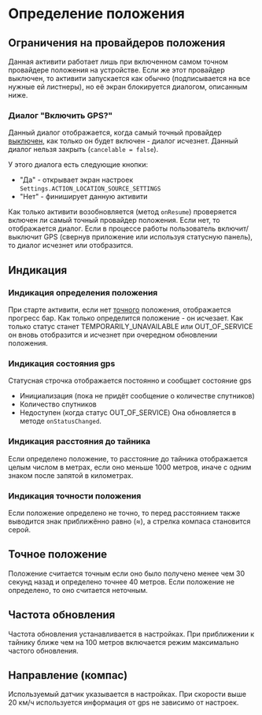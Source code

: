 # Определение положения #

## Ограничения на провайдеров положения ##
Данная активити работает лишь при включенном самом точном провайдере положения на устройстве. Если же этот провайдер выключен, то активити запускается как обычно (подписывается на все нужные ей листнеры), но её экран блокируется диалогом, описанным ниже.

### Диалог "Включить GPS?" ###
Данный диалог отображается, когда самый точный провайдер [выключен](LocationManager#isBestProviderEnabled.md), как только он будет включен - диалог исчезнет. Данный диалог нельзя закрыть (`cancelable = false`).

У этого диалога есть следующие кнопки:
  * "Да" - открывает экран настроек `Settings.ACTION_LOCATION_SOURCE_SETTINGS`
  * "Нет" - финиширует данную активити

Как только активити возобновляется (метод `onResume`) проверяется включен ли самый точный провайдер положения. Если нет, то отображается диалог. Если в процессе работы пользователь включит/выключит GPS (свернув приложение или используя статусную панель), то диалог исчезнет или отобразится.

## Индикация ##
### Индикация определения положения ###
При старте активити, если нет [точного](http://code.google.com/p/android-geocaching/wiki/SearchMapActivity#Точное_положение) положения, отображается прогресс бар. Как только определится положение - он исчезает. Как только статус станет TEMPORARILY\_UNAVAILABLE или OUT\_OF\_SERVICE он вновь отобразится и исчезнет при очередном обновлении положения.

### Индикация состояния gps ###
Статусная строчка отображается постоянно и сообщает состояние gps
  * Инициализация (пока не придёт сообщение о количестве спутников)
  * Количество спутников
  * Недоступен (когда статус OUT\_OF\_SERVICE)
Она обновляется в методе `onStatusChanged`.
### Индикация расстояния до тайника ###
Если определено положение, то расстояние до тайника отображается целым числом в метрах, если оно меньше 1000 метров, иначе с одним знаком после запятой в километрах.
### Индикация точности положения ###
Если положение определено не точно, то перед расстоянием также выводится знак приближённо равно (≈), а стрелка компаса становится серой.

## Точное положение ##
Положение считается точным если оно было получено менее чем 30 секунд назад и определено точнее 40 метров. Если положение не определено, то оно считается неточным.

## Частота обновления ##
Частота обновления устанавливается в настройках.
При приближении к тайнику ближе чем на 100 метров включается режим максимально частого обновления.

## Направление (компас) ##
Используемый датчик указывается в настройках.
При скорости выше 20 км/ч используется информация от gps
не зависимо от настроек.